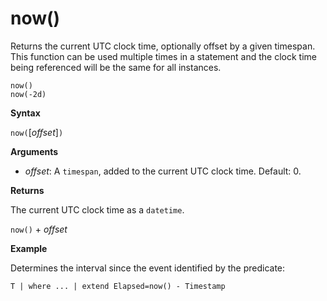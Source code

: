 # now()

Returns the current UTC clock time, optionally offset by a given timespan.
This function can be used multiple times in a statement and the clock time being referenced will be the same for all instances.

    now()
    now(-2d)


**Syntax**

`now(`[*offset*]`)`

**Arguments**

* *offset*: A `timespan`, added to the current UTC clock time. Default: 0.

**Returns**

The current UTC clock time as a `datetime`.

`now()` + *offset* 

**Example**

Determines the interval since the event identified by the predicate:

```kusto
T | where ... | extend Elapsed=now() - Timestamp
```


